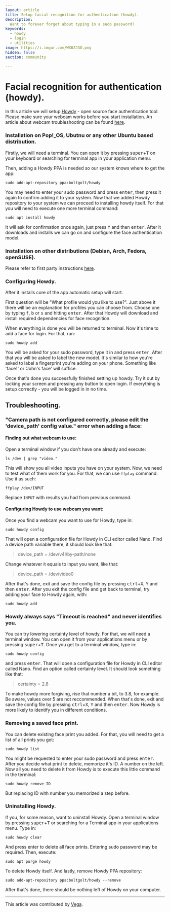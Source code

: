 ```yaml
---
layout: article
title: Setup facial recognition for authentication (howdy).
description: 
  Want to forever forget about typing in a sudo password?
keywords:
  - howdy
  - login
  - utilities
image: https://i.imgur.com/WX6ZJ3O.png
hidden: false
section: community

---
```


# Facial recognition for authentication (howdy).

In this article we will setup [Howdy](https://github.com/Boltgolt/howdy) - open source face authentication tool.
Please make sure your webcam works before you start installation. An article about webcam troubleshooting can be found [here](https://support.system76.com/articles/webcam/).


### Installation on Pop!_OS, Ubutnu or any other Ubuntu based distribution.
  
Firstly, we will need a terminal. You can open it by pressing <kbd>super</kbd>+<kbd>T</kbd> on your keyboard or searching for terminal app in your application menu.

Then, adding a Howdy PPA is needed so our system knows where to get the app:
```
sudo add-apt-repository ppa:boltgolt/howdy
```
You may need to enter your sudo password and press <kbd>enter</kbd>, then press it again to confirm adding it to your system.
Now that we added Howdy repository to your system we can proceed to installing howdy itself. For that you will need to execute one more terminal command:
```
sudo apt install howdy
```
It will ask for confirmation once again, just press <kbd>Y</kbd> and then <kbd>enter</kbd>. After it downloads and installs we can go on and configure the face authentication model.

### Installation on other distributions (Debian, Arch, Fedora, openSUSE).
Please refer to first party instructions [here](https://github.com/Boltgolt/howdy#installation).

### Configuring Howdy.
After it installs core of the app automatic setup will start. 

First question will be "What profile would you like to use?". Just above it there will be an explanation for profiles you can choose from. Choose one by typing <kbd>f</kbd>, <kbd>b</kbd> or <kbd>s</kbd> and hitting <kbd>enter</kbd>.
After that Howdy will download and install required dependencies for face recognition.

When everything is done you will be returned to terminal. Now it's time to add a face for login. For that, run:
```
sudo howdy add
```
You will be asked for your sudo password, type it in and press <kbd>enter</kbd>. 
After that you will be asked to label the new model. It's similar to how you're asked to label a fingerprint you're adding on your phone. Something like 'face1' or 'John's face' will suffice.

Once that's done you successfully finished setting up howdy. Try it out by locking your screen and pressing any button to open login. If everything is setup correctly - you will be logged in in no time.

## Troubleshooting.

### "Camera path is not configured correctly, please edit the 'device_path' config value." error when adding a face:

#### Finding out what webcam to use:
Open a terminal window if you don't have one already and execute:
```
ls /dev | grep "video."
```
This will show you all video inputs you have on your system.
Now, we need to test what of them work for you. 
For that, we can use `ffplay` command. Use it as such:
```
ffplay /dev/INPUT
```
Replace `INPUT` with results you had from previous command.

#### Configuring Howdy to use webcam you want:
Once you find a webcam you want to use for Howdy, type in:
```
sudo howdy config
```
That will open a configuration file for Howdy in CLI editor called Nano.
Find a device path variable there, it should look like that:
> device_path = /dev/v4l/by-path/none

Change whatever it equals to input you want, like that:
> device_path = /dev/video0

After that's done, exit and save the config file by pressing <kbd>ctrl</kbd>+<kbd>X</kbd>, <kbd>Y</kbd> and then <kbd>enter</kbd>.
After you exit the config file and get back to terminal, try adding your face to Howdy again, with:
```
sudo howdy add
```



### Howdy always says "Timeout is reached" and never identifies you.
You can try lowering certainty level of howdy. For that, we will need a terminal window. You can open it from your applications menu or by pressing <kbd>super</kbd>+<kbd>T</kbd>.
Once you get to a terminal window, type in:
```
sudo howdy config
```
and press <kbd>enter</kbd>. That will open a configuration file for Howdy in CLI editor called Nano.
Find an option called certainty level. It should look something like that:
> certainty = 2.8

To make howdy more forgiving, rise that number a bit, to 3.8, for example. Be aware, values over 5 are not reccommended. 
When that's done, exit and save the config file by pressing <kbd>ctrl</kbd>+<kbd>X</kbd>, <kbd>Y</kbd> and then <kbd>enter</kbd>.
Now Howdy is more likely to identify you in different conditions.

### Removing a saved face print.
You can delete existing face print you added. For that, you will need to get a list of all prints you got:
```
sudo howdy list
```
You might be requested to enter your sudo password and press <kbd>enter</kbd>.
After you decide what print to delete, memorize it's ID. A number on the left.
Now all you need to delete it from Howdy is to execute this little command in the terminal:
```
sudo howdy remove ID
```
But replacing ID with number you memorized a step before.

### Uninstalling Howdy.
If you, for some reason, want to uninstall Howdy.
Open a terminal window by pressing <kbd>super</kbd>+<kbd>T</kbd> or searching for a Terminal app in your applications menu. Type in:
```
sudo howdy clear
```
And press enter to delete all face prints. Entering sudo password may be required.
Then, execute:
```
sudo apt purge howdy
```
To delete Howdy itself.
And lastly, remove Howdy PPA repository: 
```
sudo add-apt-repository ppa:boltgolt/howdy --remove
```
After that's done, there should be nothing left of Howdy on your computer.

---

This article was contributed by [Vega](https://github.com/smth-0).
